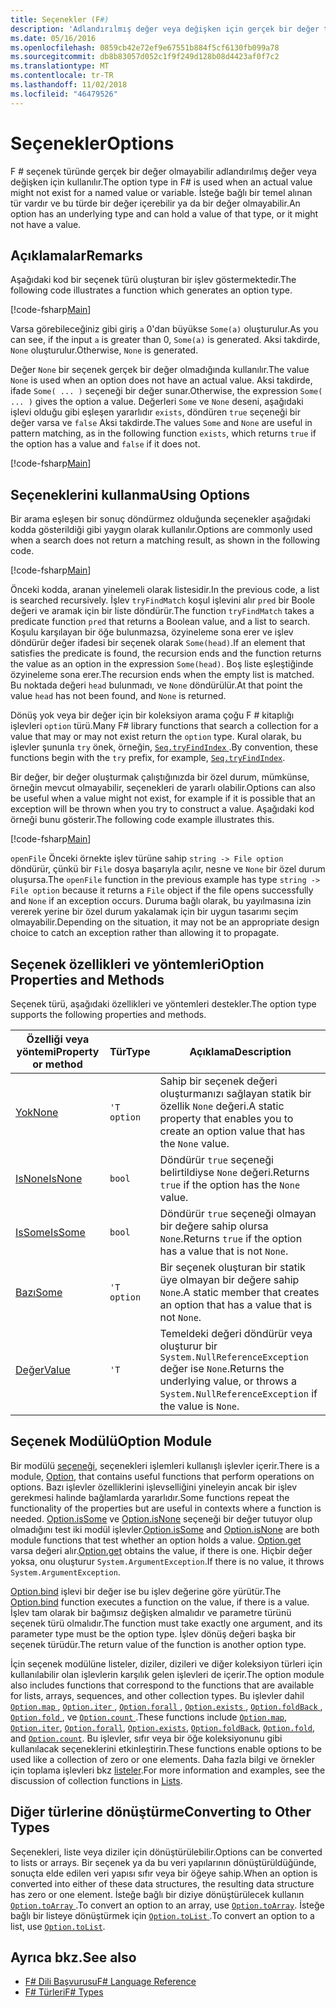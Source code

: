 ```yaml
---
title: Seçenekler (F#)
description: 'Adlandırılmış değer veya değişken için gerçek bir değer türleri var olmayabilir F # seçeneği kullanmayı öğrenin.'
ms.date: 05/16/2016
ms.openlocfilehash: 0859cb42e72ef9e67551b884f5cf6130fb099a78
ms.sourcegitcommit: db8b83057d052c1f9f249d128b08d4423af0f7c2
ms.translationtype: MT
ms.contentlocale: tr-TR
ms.lasthandoff: 11/02/2018
ms.locfileid: "46479526"
---
```

# <a name="options"></a><span data-ttu-id="603e6-103">Seçenekler</span><span class="sxs-lookup"><span data-stu-id="603e6-103">Options</span></span>

<span data-ttu-id="603e6-104">F # seçenek türünde gerçek bir değer olmayabilir adlandırılmış değer veya değişken için kullanılır.</span><span class="sxs-lookup"><span data-stu-id="603e6-104">The option type in F# is used when an actual value might not exist for a named value or variable.</span></span> <span data-ttu-id="603e6-105">İsteğe bağlı bir temel alınan tür vardır ve bu türde bir değer içerebilir ya da bir değer olmayabilir.</span><span class="sxs-lookup"><span data-stu-id="603e6-105">An option has an underlying type and can hold a value of that type, or it might not have a value.</span></span>

## <a name="remarks"></a><span data-ttu-id="603e6-106">Açıklamalar</span><span class="sxs-lookup"><span data-stu-id="603e6-106">Remarks</span></span>

<span data-ttu-id="603e6-107">Aşağıdaki kod bir seçenek türü oluşturan bir işlev göstermektedir.</span><span class="sxs-lookup"><span data-stu-id="603e6-107">The following code illustrates a function which generates an option type.</span></span>

[!code-fsharp[Main](../../../samples/snippets/fsharp/lang-ref-1/snippet1404.fs)]

<span data-ttu-id="603e6-108">Varsa görebileceğiniz gibi giriş `a` 0'dan büyükse `Some(a)` oluşturulur.</span><span class="sxs-lookup"><span data-stu-id="603e6-108">As you can see, if the input `a` is greater than 0, `Some(a)` is generated.</span></span>  <span data-ttu-id="603e6-109">Aksi takdirde, `None` oluşturulur.</span><span class="sxs-lookup"><span data-stu-id="603e6-109">Otherwise, `None` is generated.</span></span>

<span data-ttu-id="603e6-110">Değer `None` bir seçenek gerçek bir değer olmadığında kullanılır.</span><span class="sxs-lookup"><span data-stu-id="603e6-110">The value `None` is used when an option does not have an actual value.</span></span> <span data-ttu-id="603e6-111">Aksi takdirde, ifade `Some( ... )` seçeneği bir değer sunar.</span><span class="sxs-lookup"><span data-stu-id="603e6-111">Otherwise, the expression `Some( ... )` gives the option a value.</span></span> <span data-ttu-id="603e6-112">Değerleri `Some` ve `None` deseni, aşağıdaki işlevi olduğu gibi eşleşen yararlıdır `exists`, döndüren `true` seçeneği bir değer varsa ve `false` Aksi takdirde.</span><span class="sxs-lookup"><span data-stu-id="603e6-112">The values `Some` and `None` are useful in pattern matching, as in the following function `exists`, which returns `true` if the option has a value and `false` if it does not.</span></span>

[!code-fsharp[Main](../../../samples/snippets/fsharp/lang-ref-1/snippet1401.fs)]

## <a name="using-options"></a><span data-ttu-id="603e6-113">Seçeneklerini kullanma</span><span class="sxs-lookup"><span data-stu-id="603e6-113">Using Options</span></span>

<span data-ttu-id="603e6-114">Bir arama eşleşen bir sonuç döndürmez olduğunda seçenekler aşağıdaki kodda gösterildiği gibi yaygın olarak kullanılır.</span><span class="sxs-lookup"><span data-stu-id="603e6-114">Options are commonly used when a search does not return a matching result, as shown in the following code.</span></span>

[!code-fsharp[Main](../../../samples/snippets/fsharp/lang-ref-1/snippet1403.fs)]

<span data-ttu-id="603e6-115">Önceki kodda, aranan yinelemeli olarak listesidir.</span><span class="sxs-lookup"><span data-stu-id="603e6-115">In the previous code, a list is searched recursively.</span></span> <span data-ttu-id="603e6-116">İşlev `tryFindMatch` koşul işlevini alır `pred` bir Boole değeri ve aramak için bir liste döndürür.</span><span class="sxs-lookup"><span data-stu-id="603e6-116">The function `tryFindMatch` takes a predicate function `pred` that returns a Boolean value, and a list to search.</span></span> <span data-ttu-id="603e6-117">Koşulu karşılayan bir öğe bulunmazsa, özyineleme sona erer ve işlev döndürür değer ifadesi bir seçenek olarak `Some(head)`.</span><span class="sxs-lookup"><span data-stu-id="603e6-117">If an element that satisfies the predicate is found, the recursion ends and the function returns the value as an option in the expression `Some(head)`.</span></span> <span data-ttu-id="603e6-118">Boş liste eşleştiğinde özyineleme sona erer.</span><span class="sxs-lookup"><span data-stu-id="603e6-118">The recursion ends when the empty list is matched.</span></span> <span data-ttu-id="603e6-119">Bu noktada değeri `head` bulunmadı, ve `None` döndürülür.</span><span class="sxs-lookup"><span data-stu-id="603e6-119">At that point the value `head` has not been found, and `None` is returned.</span></span>

<span data-ttu-id="603e6-120">Dönüş yok veya bir değer için bir koleksiyon arama çoğu F # kitaplığı işlevleri `option` türü.</span><span class="sxs-lookup"><span data-stu-id="603e6-120">Many F# library functions that search a collection for a value that may or may not exist return the `option` type.</span></span> <span data-ttu-id="603e6-121">Kural olarak, bu işlevler şununla `try` önek, örneğin, [ `Seq.tryFindIndex` ](https://msdn.microsoft.com/library/c357b221-edf6-4f68-bf40-82a3156d945a).</span><span class="sxs-lookup"><span data-stu-id="603e6-121">By convention, these functions begin with the `try` prefix, for example, [`Seq.tryFindIndex`](https://msdn.microsoft.com/library/c357b221-edf6-4f68-bf40-82a3156d945a).</span></span>

<span data-ttu-id="603e6-122">Bir değer, bir değer oluşturmak çalıştığınızda bir özel durum, mümkünse, örneğin mevcut olmayabilir, seçenekleri de yararlı olabilir.</span><span class="sxs-lookup"><span data-stu-id="603e6-122">Options can also be useful when a value might not exist, for example if it is possible that an exception will be thrown when you try to construct a value.</span></span> <span data-ttu-id="603e6-123">Aşağıdaki kod örneği bunu gösterir.</span><span class="sxs-lookup"><span data-stu-id="603e6-123">The following code example illustrates this.</span></span>

[!code-fsharp[Main](../../../samples/snippets/fsharp/lang-ref-1/snippet1402.fs)]

<span data-ttu-id="603e6-124">`openFile` Önceki örnekte işlev türüne sahip `string -> File option` döndürür, çünkü bir `File` dosya başarıyla açılır, nesne ve `None` bir özel durum oluşursa.</span><span class="sxs-lookup"><span data-stu-id="603e6-124">The `openFile` function in the previous example has type `string -> File option` because it returns a `File` object if the file opens successfully and `None` if an exception occurs.</span></span> <span data-ttu-id="603e6-125">Duruma bağlı olarak, bu yayılmasına izin vererek yerine bir özel durum yakalamak için bir uygun tasarımı seçim olmayabilir.</span><span class="sxs-lookup"><span data-stu-id="603e6-125">Depending on the situation, it may not be an appropriate design choice to catch an exception rather than allowing it to propagate.</span></span>

## <a name="option-properties-and-methods"></a><span data-ttu-id="603e6-126">Seçenek özellikleri ve yöntemleri</span><span class="sxs-lookup"><span data-stu-id="603e6-126">Option Properties and Methods</span></span>

<span data-ttu-id="603e6-127">Seçenek türü, aşağıdaki özellikleri ve yöntemleri destekler.</span><span class="sxs-lookup"><span data-stu-id="603e6-127">The option type supports the following properties and methods.</span></span>

|<span data-ttu-id="603e6-128">Özelliği veya yöntemi</span><span class="sxs-lookup"><span data-stu-id="603e6-128">Property or method</span></span>|<span data-ttu-id="603e6-129">Tür</span><span class="sxs-lookup"><span data-stu-id="603e6-129">Type</span></span>|<span data-ttu-id="603e6-130">Açıklama</span><span class="sxs-lookup"><span data-stu-id="603e6-130">Description</span></span>|
|------------------|----|-----------|
|[<span data-ttu-id="603e6-131">Yok</span><span class="sxs-lookup"><span data-stu-id="603e6-131">None</span></span>](https://msdn.microsoft.com/library/83ef260a-aa33-4e6f-aee6-b9bf0a461476)|`'T option`|<span data-ttu-id="603e6-132">Sahip bir seçenek değeri oluşturmanızı sağlayan statik bir özellik `None` değeri.</span><span class="sxs-lookup"><span data-stu-id="603e6-132">A static property that enables you to create an option value that has the `None` value.</span></span>|
|[<span data-ttu-id="603e6-133">IsNone</span><span class="sxs-lookup"><span data-stu-id="603e6-133">IsNone</span></span>](https://msdn.microsoft.com/library/f08532ca-1716-4f60-ae59-8ef6256df234)|`bool`|<span data-ttu-id="603e6-134">Döndürür `true` seçeneği belirtildiyse `None` değeri.</span><span class="sxs-lookup"><span data-stu-id="603e6-134">Returns `true` if the option has the `None` value.</span></span>|
|[<span data-ttu-id="603e6-135">IsSome</span><span class="sxs-lookup"><span data-stu-id="603e6-135">IsSome</span></span>](https://msdn.microsoft.com/library/c5088d51-c5d7-425f-a77f-12c379bb356f)|`bool`|<span data-ttu-id="603e6-136">Döndürür `true` seçeneği olmayan bir değere sahip olursa `None`.</span><span class="sxs-lookup"><span data-stu-id="603e6-136">Returns `true` if the option has a value that is not `None`.</span></span>|
|[<span data-ttu-id="603e6-137">Bazı</span><span class="sxs-lookup"><span data-stu-id="603e6-137">Some</span></span>](https://msdn.microsoft.com/library/12f048d2-e293-4596-accb-de036ecd63fc)|`'T option`|<span data-ttu-id="603e6-138">Bir seçenek oluşturan bir statik üye olmayan bir değere sahip `None`.</span><span class="sxs-lookup"><span data-stu-id="603e6-138">A static member that creates an option that has a value that is not `None`.</span></span>|
|[<span data-ttu-id="603e6-139">Değer</span><span class="sxs-lookup"><span data-stu-id="603e6-139">Value</span></span>](https://msdn.microsoft.com/library/c79f68e8-11fd-45b1-a053-e8fc38b56df7)|`'T`|<span data-ttu-id="603e6-140">Temeldeki değeri döndürür veya oluşturur bir `System.NullReferenceException` değer ise `None`.</span><span class="sxs-lookup"><span data-stu-id="603e6-140">Returns the underlying value, or throws a `System.NullReferenceException` if the value is `None`.</span></span>|

## <a name="option-module"></a><span data-ttu-id="603e6-141">Seçenek Modülü</span><span class="sxs-lookup"><span data-stu-id="603e6-141">Option Module</span></span>

<span data-ttu-id="603e6-142">Bir modülü [seçeneği](https://msdn.microsoft.com/library/e615e4d3-bbbb-49ba-addc-6061ea2e2f4c), seçenekleri işlemleri kullanışlı işlevler içerir.</span><span class="sxs-lookup"><span data-stu-id="603e6-142">There is a module, [Option](https://msdn.microsoft.com/library/e615e4d3-bbbb-49ba-addc-6061ea2e2f4c), that contains useful functions that perform operations on options.</span></span> <span data-ttu-id="603e6-143">Bazı işlevler özelliklerini işlevselliğini yineleyin ancak bir işlev gerekmesi halinde bağlamlarda yararlıdır.</span><span class="sxs-lookup"><span data-stu-id="603e6-143">Some functions repeat the functionality of the properties but are useful in contexts where a function is needed.</span></span> <span data-ttu-id="603e6-144">[Option.isSome](https://msdn.microsoft.com/library/41ad0857-5672-4326-84b5-c33dc43dcf79) ve [Option.isNone](https://msdn.microsoft.com/library/73db6a53-15e7-40a6-94f9-a0049e5f4819) seçeneği bir değer tutuyor olup olmadığını test iki modül işlevler.</span><span class="sxs-lookup"><span data-stu-id="603e6-144">[Option.isSome](https://msdn.microsoft.com/library/41ad0857-5672-4326-84b5-c33dc43dcf79) and [Option.isNone](https://msdn.microsoft.com/library/73db6a53-15e7-40a6-94f9-a0049e5f4819) are both module functions that test whether an option holds a value.</span></span> <span data-ttu-id="603e6-145">[Option.get](https://msdn.microsoft.com/library/803e9fcb-6edd-4910-808c-25f08cbc55ea) varsa değeri alır.</span><span class="sxs-lookup"><span data-stu-id="603e6-145">[Option.get](https://msdn.microsoft.com/library/803e9fcb-6edd-4910-808c-25f08cbc55ea) obtains the value, if there is one.</span></span> <span data-ttu-id="603e6-146">Hiçbir değer yoksa, onu oluşturur `System.ArgumentException`.</span><span class="sxs-lookup"><span data-stu-id="603e6-146">If there is no value, it throws `System.ArgumentException`.</span></span>

<span data-ttu-id="603e6-147">[Option.bind](https://msdn.microsoft.com/library/c3406192-24ac-49b5-bc3b-8f805187f1c0) işlevi bir değer ise bu işlev değerine göre yürütür.</span><span class="sxs-lookup"><span data-stu-id="603e6-147">The [Option.bind](https://msdn.microsoft.com/library/c3406192-24ac-49b5-bc3b-8f805187f1c0) function executes a function on the value, if there is a value.</span></span> <span data-ttu-id="603e6-148">İşlev tam olarak bir bağımsız değişken almalıdır ve parametre türünü seçenek türü olmalıdır.</span><span class="sxs-lookup"><span data-stu-id="603e6-148">The function must take exactly one argument, and its parameter type must be the option type.</span></span> <span data-ttu-id="603e6-149">İşlev dönüş değeri başka bir seçenek türüdür.</span><span class="sxs-lookup"><span data-stu-id="603e6-149">The return value of the function is another option type.</span></span>

<span data-ttu-id="603e6-150">İçin seçenek modülüne listeler, diziler, dizileri ve diğer koleksiyon türleri için kullanılabilir olan işlevlerin karşılık gelen işlevleri de içerir.</span><span class="sxs-lookup"><span data-stu-id="603e6-150">The option module also includes functions that correspond to the functions that are available for lists, arrays, sequences, and other collection types.</span></span> <span data-ttu-id="603e6-151">Bu işlevler dahil [ `Option.map` ](https://msdn.microsoft.com/library/91a20385-7e73-40c2-9adc-635e86d6a622), [ `Option.iter` ](https://msdn.microsoft.com/library/83389eef-3dff-4074-b4cc-f69581c25191), [ `Option.forall` ](https://msdn.microsoft.com/library/ba884586-5eae-49c5-9e36-05481c1c3428), [ `Option.exists` ](https://msdn.microsoft.com/library/a606d2d4-fddc-4eab-ab37-c6138fb7ad99), [ `Option.foldBack` ](https://msdn.microsoft.com/library/a882fbaf-c019-46f0-b4f5-b8c2b8b90ffb), [ `Option.fold` ](https://msdn.microsoft.com/library/af896794-3d53-406c-9411-316cd5c33ad8), ve [ `Option.count` ](https://msdn.microsoft.com/library/2dac83a9-684e-4d0f-b50e-ff722a8bb876).</span><span class="sxs-lookup"><span data-stu-id="603e6-151">These functions include [`Option.map`](https://msdn.microsoft.com/library/91a20385-7e73-40c2-9adc-635e86d6a622), [`Option.iter`](https://msdn.microsoft.com/library/83389eef-3dff-4074-b4cc-f69581c25191), [`Option.forall`](https://msdn.microsoft.com/library/ba884586-5eae-49c5-9e36-05481c1c3428), [`Option.exists`](https://msdn.microsoft.com/library/a606d2d4-fddc-4eab-ab37-c6138fb7ad99), [`Option.foldBack`](https://msdn.microsoft.com/library/a882fbaf-c019-46f0-b4f5-b8c2b8b90ffb), [`Option.fold`](https://msdn.microsoft.com/library/af896794-3d53-406c-9411-316cd5c33ad8), and [`Option.count`](https://msdn.microsoft.com/library/2dac83a9-684e-4d0f-b50e-ff722a8bb876).</span></span> <span data-ttu-id="603e6-152">Bu işlevler, sıfır veya bir öğe koleksiyonunu gibi kullanılacak seçeneklerini etkinleştirin.</span><span class="sxs-lookup"><span data-stu-id="603e6-152">These functions enable options to be used like a collection of zero or one elements.</span></span> <span data-ttu-id="603e6-153">Daha fazla bilgi ve örnekler için toplama işlevleri bkz [listeler](lists.md).</span><span class="sxs-lookup"><span data-stu-id="603e6-153">For more information and examples, see the discussion of collection functions in [Lists](lists.md).</span></span>

## <a name="converting-to-other-types"></a><span data-ttu-id="603e6-154">Diğer türlerine dönüştürme</span><span class="sxs-lookup"><span data-stu-id="603e6-154">Converting to Other Types</span></span>

<span data-ttu-id="603e6-155">Seçenekleri, liste veya diziler için dönüştürülebilir.</span><span class="sxs-lookup"><span data-stu-id="603e6-155">Options can be converted to lists or arrays.</span></span> <span data-ttu-id="603e6-156">Bir seçenek ya da bu veri yapılarının dönüştürüldüğünde, sonuçta elde edilen veri yapısı sıfır veya bir öğeye sahip.</span><span class="sxs-lookup"><span data-stu-id="603e6-156">When an option is converted into either of these data structures, the resulting data structure has zero or one element.</span></span> <span data-ttu-id="603e6-157">İsteğe bağlı bir diziye dönüştürülecek kullanın [ `Option.toArray` ](https://msdn.microsoft.com/library/c8044873-ba17-4b52-8231-eb1a28318c64).</span><span class="sxs-lookup"><span data-stu-id="603e6-157">To convert an option to an array, use [`Option.toArray`](https://msdn.microsoft.com/library/c8044873-ba17-4b52-8231-eb1a28318c64).</span></span> <span data-ttu-id="603e6-158">İsteğe bağlı bir listeye dönüştürmek için [ `Option.toList` ](https://msdn.microsoft.com/library/5f1af295-9fa9-40ad-b4a1-3578d94d44e1).</span><span class="sxs-lookup"><span data-stu-id="603e6-158">To convert an option to a list, use [`Option.toList`](https://msdn.microsoft.com/library/5f1af295-9fa9-40ad-b4a1-3578d94d44e1).</span></span>

## <a name="see-also"></a><span data-ttu-id="603e6-159">Ayrıca bkz.</span><span class="sxs-lookup"><span data-stu-id="603e6-159">See also</span></span>

- [<span data-ttu-id="603e6-160">F# Dili Başvurusu</span><span class="sxs-lookup"><span data-stu-id="603e6-160">F# Language Reference</span></span>](index.md)
- [<span data-ttu-id="603e6-161">F# Türleri</span><span class="sxs-lookup"><span data-stu-id="603e6-161">F# Types</span></span>](fsharp-types.md)
